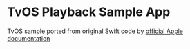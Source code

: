 # TvOS Playback Sample App
TvOS sample ported from original Swift code by [official Apple documentation](https://developer.apple.com/library/content/documentation/AudioVideo/Conceptual/MediaPlaybackGuide/Contents/Resources/en.lproj/GettingStarted/GettingStarted.html)
